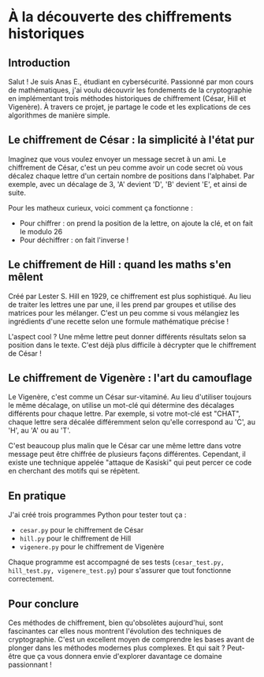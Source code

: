 # À la découverte des chiffrements historiques

## Introduction
Salut ! Je suis Anas E., étudiant en cybersécurité. Passionné par mon cours de mathématiques, j'ai voulu découvrir les fondements de la cryptographie en implémentant trois méthodes historiques de chiffrement (César, Hill et Vigenère). À travers ce projet, je partage le code 
et les explications de ces algorithmes de manière simple. 

## Le chiffrement de César : la simplicité à l'état pur

Imaginez que vous voulez envoyer un message secret à un ami. Le chiffrement de César, c'est un peu comme avoir un code secret où vous décalez chaque lettre d'un certain nombre de positions dans l'alphabet. Par exemple, avec un décalage de 3, 'A' devient 'D', 'B' devient 'E', et ainsi de suite.

Pour les matheux curieux, voici comment ça fonctionne :
- Pour chiffrer : on prend la position de la lettre, on ajoute la clé, et on fait le modulo 26
- Pour déchiffrer : on fait l'inverse !


## Le chiffrement de Hill : quand les maths s'en mêlent

Créé par Lester S. Hill en 1929, ce chiffrement est plus sophistiqué. Au lieu de traiter les lettres une par une, il les prend par groupes et utilise des matrices pour les mélanger. C'est un peu comme si vous mélangiez les ingrédients d'une recette selon une formule mathématique précise !

L'aspect cool ? Une même lettre peut donner différents résultats selon sa position dans le texte. C'est déjà plus difficile à décrypter que le chiffrement de César !

## Le chiffrement de Vigenère : l'art du camouflage

Le Vigenère, c'est comme un César sur-vitaminé. Au lieu d'utiliser toujours le même décalage, on utilise un mot-clé qui détermine des décalages différents pour chaque lettre. Par exemple, si votre mot-clé est "CHAT", chaque lettre sera décalée différemment selon qu'elle correspond au 'C', au 'H', au 'A' ou au 'T'.

C'est beaucoup plus malin que le César car une même lettre dans votre message peut être chiffrée de plusieurs façons différentes. Cependant, il existe une technique appelée "attaque de Kasiski" qui peut percer ce code en cherchant des motifs qui se répètent.

## En pratique

J'ai créé trois programmes Python pour tester tout ça :
- ```cesar.py``` pour le chiffrement de César
- ```hill.py``` pour le chiffrement de Hill
- ```vigenere.py``` pour le chiffrement de Vigenère

Chaque programme est accompagné de ses tests (```cesar_test.py, hill_test.py, vigenere_test.py```) pour s'assurer que tout fonctionne correctement.

## Pour conclure

Ces méthodes de chiffrement, bien qu'obsolètes aujourd'hui, sont fascinantes car elles nous montrent l'évolution des techniques de cryptographie. C'est un excellent moyen de comprendre les bases avant de plonger dans les méthodes modernes plus complexes. Et qui sait ? Peut-être que ça vous donnera envie d'explorer davantage ce domaine passionnant !